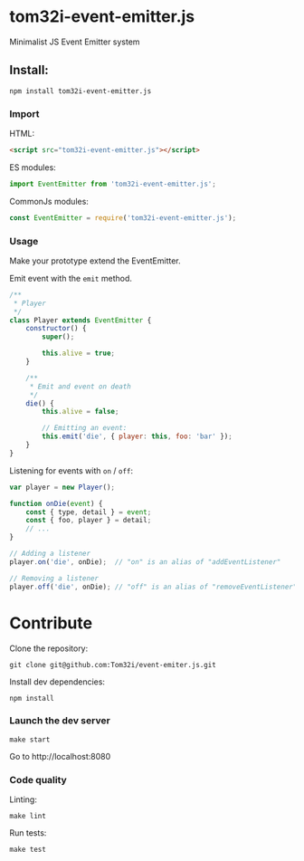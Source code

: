 tom32i-event-emitter.js
=======================

Minimalist JS Event Emitter system

## Install:

    npm install tom32i-event-emitter.js

### Import

HTML:

```html
<script src="tom32i-event-emitter.js"></script>
```

ES modules:

```javascript
import EventEmitter from 'tom32i-event-emitter.js';
```

CommonJs modules:

```javascript
const EventEmitter = require('tom32i-event-emitter.js');
```

### Usage

Make your prototype extend the EventEmitter.

Emit event with the `emit` method.

``` javascript
/**
 * Player
 */
class Player extends EventEmitter {
    constructor() {
        super();

        this.alive = true;
    }

    /**
     * Emit and event on death
     */
    die() {
        this.alive = false;

        // Emitting an event:
        this.emit('die', { player: this, foo: 'bar' });
    }
}
```

Listening for events with `on` / `off`:

```javascript
var player = new Player();

function onDie(event) {
    const { type, detail } = event;
    const { foo, player } = detail;
    // ...
}

// Adding a listener
player.on('die', onDie);  // "on" is an alias of "addEventListener"

// Removing a listener
player.off('die', onDie); // "off" is an alias of "removeEventListener"
```

# Contribute

Clone the repository:

    git clone git@github.com:Tom32i/event-emiter.js.git

Install dev dependencies:

    npm install

### Launch the dev server

    make start

Go to http://localhost:8080

### Code quality

Linting:

    make lint

Run tests:

    make test
